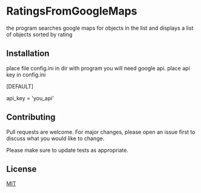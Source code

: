 # RatingsFromGoogleMaps

the program searches google maps for objects in the list and displays
a list of objects sorted by rating

## Installation

place file config.ini in dir with program
you will need google api. place api key in config.ini

[DEFAULT]

api_key = 'you_api'


## Contributing

Pull requests are welcome. For major changes, please open an issue first
to discuss what you would like to change.

Please make sure to update tests as appropriate.

## License

[MIT](https://choosealicense.com/licenses/mit/)